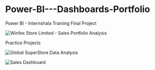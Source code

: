# Power-BI---Dashboards-Portfolio

Power BI - Internshala Training Final Project

![Winfex Store Limited - Sales Portfolio Analysis](https://user-images.githubusercontent.com/73270440/191036681-a2bab8b4-cc0d-4873-8028-e6125d6c6cc3.png)

Practice Projects

![Global SuperStore Data Analysis](https://user-images.githubusercontent.com/73270440/191036743-0ea952a8-ae30-476e-8153-c5b0a15ef97e.png)

![Sales Dashboard](https://user-images.githubusercontent.com/73270440/191036774-8ef9dfc7-8d9e-4c50-a9bb-eec58864b314.png)

